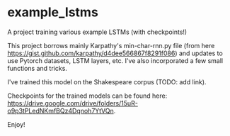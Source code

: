 # example_lstms
A project training various example LSTMs (with checkpoints!)

This project borrows mainly Karpathy's min-char-rnn.py file (from here https://gist.github.com/karpathy/d4dee566867f8291f086) and updates to use Pytorch datasets, LSTM layers, etc.
I've also incorporated a few small functions and tricks.

I've trained this model on the Shakespeare corpus (TODO: add link).

Checkpoints for the trained models can be found here: https://drive.google.com/drive/folders/15uR-o9p3tPLedNKmfBQz4Dqnoh7YtVQn.

Enjoy!
